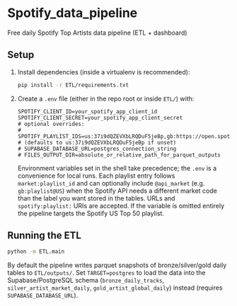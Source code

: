 # Spotify_data_pipeline
Free daily Spotify Top Artists data pipeline (ETL + dashboard)

## Setup

1. Install dependencies (inside a virtualenv is recommended):
   ```bash
   pip install -r ETL/requirements.txt
   ```
2. Create a `.env` file (either in the repo root or inside `ETL/`) with:
   ```env
   SPOTIFY_CLIENT_ID=your_spotify_app_client_id
   SPOTIFY_CLIENT_SECRET=your_spotify_app_client_secret
   # optional overrides:
   # SPOTIFY_PLAYLIST_IDS=us:37i9dQZEVXbLRQDuF5jeBp,gb:https://open.spotify.com/playlist/37i9dQZEVXbLnolsZ8PSNw@GB
   # (defaults to us:37i9dQZEVXbLRQDuF5jeBp if unset)
   # SUPABASE_DATABASE_URL=postgres_connection_string
   # FILES_OUTPUT_DIR=absolute_or_relative_path_for_parquet_outputs
   ```
   Environment variables set in the shell take precedence; the `.env` is a convenience for local runs.
   Each playlist entry follows `market:playlist_id` and can optionally include `@api_market`
   (e.g. `gb:playlist@US`) when the Spotify API needs a different market code than the label
   you want stored in the tables. URLs and `spotify:playlist:` URIs are accepted. If the variable
   is omitted entirely the pipeline targets the Spotify US Top 50 playlist.

## Running the ETL

```bash
python -m ETL.main
```

By default the pipeline writes parquet snapshots of bronze/silver/gold daily tables to `ETL/outputs/`. Set `TARGET=postgres` to load the data into the Supabase/PostgreSQL schema (`bronze_daily_tracks`, `silver_artist_market_daily`, `gold_artist_global_daily`) instead (requires `SUPABASE_DATABASE_URL`).
